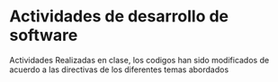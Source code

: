 # Actividades de desarrollo de software

Actividades Realizadas en clase, los codigos han sido modificados de acuerdo a las directivas de los diferentes temas abordados

